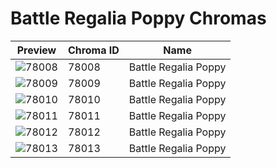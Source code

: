 # Battle Regalia Poppy Chromas



| Preview | Chroma ID | Name |
|---------|-----------|------|
| ![78008](https://raw.communitydragon.org/latest/plugins/rcp-be-lol-game-data/global/default/v1/champion-chroma-images/78/78008.png) | 78008 | Battle Regalia Poppy |
| ![78009](https://raw.communitydragon.org/latest/plugins/rcp-be-lol-game-data/global/default/v1/champion-chroma-images/78/78009.png) | 78009 | Battle Regalia Poppy |
| ![78010](https://raw.communitydragon.org/latest/plugins/rcp-be-lol-game-data/global/default/v1/champion-chroma-images/78/78010.png) | 78010 | Battle Regalia Poppy |
| ![78011](https://raw.communitydragon.org/latest/plugins/rcp-be-lol-game-data/global/default/v1/champion-chroma-images/78/78011.png) | 78011 | Battle Regalia Poppy |
| ![78012](https://raw.communitydragon.org/latest/plugins/rcp-be-lol-game-data/global/default/v1/champion-chroma-images/78/78012.png) | 78012 | Battle Regalia Poppy |
| ![78013](https://raw.communitydragon.org/latest/plugins/rcp-be-lol-game-data/global/default/v1/champion-chroma-images/78/78013.png) | 78013 | Battle Regalia Poppy |